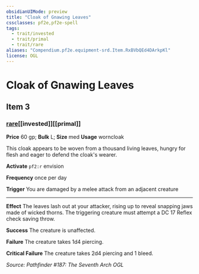 ```yaml
---
obsidianUIMode: preview
title: "Cloak of Gnawing Leaves"
cssclasses: pf2e,pf2e-spell
tags:
  - trait/invested
  - trait/primal
  - trait/rare
aliases: "Compendium.pf2e.equipment-srd.Item.RxBVbQEd4DArkpKl"
license: OGL
---
```

# Cloak of Gnawing Leaves
## Item 3
### [rare](rare.md "Rare Rarity Trait")[[invested]][[primal]]


**Price** 60 gp; 
**Bulk** L; **Size** med
**Usage** worncloak

This cloak appears to be woven from a thousand living leaves, hungry for flesh and eager to defend the cloak's wearer.

**Activate** `pf2:r` envision

**Frequency** once per day

**Trigger** You are damaged by a melee attack from an adjacent creature

* * *

**Effect** The leaves lash out at your attacker, rising up to reveal snapping jaws made of wicked thorns. The triggering creature must attempt a DC 17 Reflex check saving throw.

**Success** The creature is unaffected.

**Failure** The creature takes 1d4 piercing.

**Critical Failure** The creature takes 2d4 piercing and 1 bleed.

*Source: Pathfinder #187: The Seventh Arch*
*OGL*